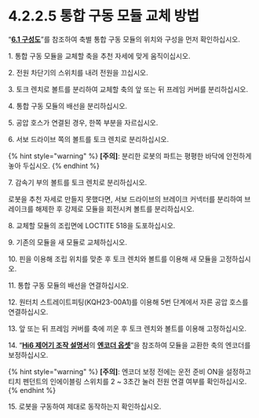 # 4.2.2.5 통합 구동 모듈 교체 방법

“[**6.1 구성도**](../../../6-appendix/6-1-block-diagrams/)”를 참조하여 축별 통합 구동 모듈의 위치와 구성을 먼저 확인하십시오.

1\. 통합 구동 모듈을 교체할 축을 추천 자세에 맞게 움직이십시오.

2\. 전원 차단기의 스위치를 내려 전원을 끄십시오.

3\. 토크 렌치로 볼트를 분리하여 교체할 축의 앞 또는 뒤 프레임 커버를 분리하십시오.

4\. 통합 구동 모듈의 배선을 분리하십시오.

5\. 공압 호스가 연결된 경우, 한쪽 부분을 자르십시오.

6\. 서보 드라이브 쪽의 볼트를 토크 렌치로 분리하십시오.

{% hint style="warning" %}
**\[주의]**: 분리한 로봇의 파트는 평평한 바닥에 안전하게 놓아 두십시오.
{% endhint %}

7\. 감속기 부의 볼트를 토크 렌치로 분리하십시오.

로봇을 추천 자세로 만들지 못했다면, 서보 드라이브의 브레이크 커넥터를 분리하여 브레이크를 해제한 후 강제로 모듈을 회전시켜 볼트를 분리하십시오.

8\. 교체할 모듈의 조립면에 LOCTITE 518을 도포하십시오.

9\. 기존의 모듈을 새 모듈로 교체하십시오.

10\. 핀을 이용해 조립 위치를 맞춘 후 토크 렌치와 볼트를 이용해 새 모듈을 고정하십시오.

11\. 통합 구동 모듈의 배선을 연결하십시오.

12\. 원터치 스트레이트피팅(KQH23-00A1)를 이용해 5번 단계에서 자른 공압 호스를 연결하십시오.

13\. 앞 또는 뒤 프레임 커버를 축에 끼운 후 토크 렌치와 볼트를 이용해 고정하십시오.

14\. “[**Hi6 제어기 조작 설명서**](https://hyundai-robotics.gitbook.io/hi6-operation-manual)의 [**엔코더 옵셋**](https://hyundai-robotics.gitbook.io/hi6-operation-manual/7-setting/7-4-robot-parameter/encoder-offset)”을 참조하여 모듈을 교환한 축의 엔코더를 보정하십시오.

{% hint style="warning" %}
**\[주의]**: 엔코더 보정 전에는 운전 준비 ON을 설정하고 티치 펜던트의 인에이블링 스위치를 2 \~ 3초간 눌러 전원 연결 여부를 확인하십시오.
{% endhint %}

15\. 로봇을 구동하여 제대로 동작하는지 확인하십시오.
